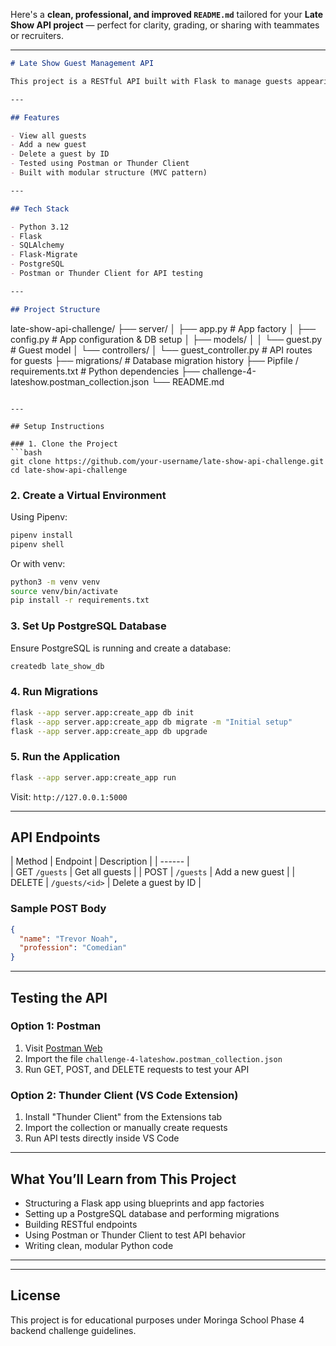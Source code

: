 Here's a **clean, professional, and improved `README.md`** tailored for your **Late Show API project** — perfect for clarity, grading, or sharing with teammates or recruiters.

---

```markdown
# Late Show Guest Management API

This project is a RESTful API built with Flask to manage guests appearing on a fictional Late Show. It allows users to add, view, and delete guest entries. The project is designed to demonstrate backend development skills, including model creation, routing, database migrations, and API testing.

---

## Features

- View all guests
- Add a new guest
- Delete a guest by ID
- Tested using Postman or Thunder Client
- Built with modular structure (MVC pattern)

---

## Tech Stack

- Python 3.12
- Flask
- SQLAlchemy
- Flask-Migrate
- PostgreSQL
- Postman or Thunder Client for API testing

---

## Project Structure

```

late-show-api-challenge/
├── server/
│   ├── app.py                 # App factory
│   ├── config.py              # App configuration & DB setup
│   ├── models/
│   │   └── guest.py           # Guest model
│   └── controllers/
│       └── guest\_controller.py # API routes for guests
├── migrations/                # Database migration history
├── Pipfile / requirements.txt # Python dependencies
├── challenge-4-lateshow\.postman\_collection.json
└── README.md

````

---

## Setup Instructions

### 1. Clone the Project
```bash
git clone https://github.com/your-username/late-show-api-challenge.git
cd late-show-api-challenge
````

### 2. Create a Virtual Environment

Using Pipenv:

```bash
pipenv install
pipenv shell
```

Or with venv:

```bash
python3 -m venv venv
source venv/bin/activate
pip install -r requirements.txt
```

### 3. Set Up PostgreSQL Database

Ensure PostgreSQL is running and create a database:

```bash
createdb late_show_db
```

### 4. Run Migrations

```bash
flask --app server.app:create_app db init
flask --app server.app:create_app db migrate -m "Initial setup"
flask --app server.app:create_app db upgrade
```

### 5. Run the Application

```bash
flask --app server.app:create_app run
```

Visit: `http://127.0.0.1:5000`

---

## API Endpoints

| Method | Endpoint       | Description          |
| ------ |              
| GET      `/guests`      | Get all guests       |
| POST   | `/guests`      | Add a new guest      |
| DELETE | `/guests/<id>` | Delete a guest by ID |

### Sample POST Body

```json
{
  "name": "Trevor Noah",
  "profession": "Comedian"
}
```

---

## Testing the API

### Option 1: Postman

1. Visit [Postman Web](https://web.postman.co/)
2. Import the file `challenge-4-lateshow.postman_collection.json`
3. Run GET, POST, and DELETE requests to test your API

### Option 2: Thunder Client (VS Code Extension)

1. Install "Thunder Client" from the Extensions tab
2. Import the collection or manually create requests
3. Run API tests directly inside VS Code

---

## What You’ll Learn from This Project

* Structuring a Flask app using blueprints and app factories
* Setting up a PostgreSQL database and performing migrations
* Building RESTful endpoints
* Using Postman or Thunder Client to test API behavior
* Writing clean, modular Python code

---



---

## License

This project is for educational purposes under Moringa School Phase 4 backend challenge guidelines.



